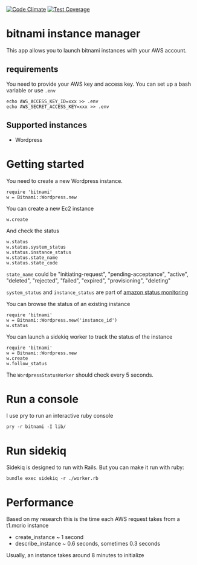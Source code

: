 [![Code Climate](https://codeclimate.com/github/framallo/bitnami/badges/gpa.svg)](https://codeclimate.com/github/framallo/bitnami)
[![Test Coverage](https://codeclimate.com/github/framallo/bitnami/badges/coverage.svg)](https://codeclimate.com/github/framallo/bitnami/coverage)

# bitnami instance manager

This app allows you to launch bitnami instances with your AWS account.

## requirements

You need to provide your AWS key and access key.
You can set up a bash variable or use `.env`

    echo AWS_ACCESS_KEY_ID=xxx >> .env
    echo AWS_SECRET_ACCESS_KEY=xxx >> .env

## Supported instances

* Wordpress

# Getting started

You need to create a new Wordpress instance.

    require 'bitnami'
    w = Bitnami::Wordpress.new

You can create a new Ec2 instance

    w.create

And check the status

    w.status
    w.status.system_status
    w.status.instance_status
    w.status.state_name
    w.status.state_code

`state_name` could be "initiating-request", "pending-acceptance", "active", "deleted", "rejected", "failed", "expired", "provisioning", "deleting"

`system_status` and `instance_status` are part of [amazon status monitoring](http://docs.aws.amazon.com/AWSEC2/latest/UserGuide/monitoring-system-instance-status-check.html)

You can browse the status of an existing instance

    require 'bitnami'
    w = Bitnami::Wordpress.new('instance_id')
    w.status

You can launch a sidekiq worker to track the status of the instance

    require 'bitnami'
    w = Bitnami::Wordpress.new
    w.create
    w.follow_status

The `WordpressStatusWorker` should check every 5 seconds.

# Run a console

I use pry to run an interactive ruby console

    pry -r bitnami -I lib/

# Run sidekiq

Sidekiq is designed to run with Rails. But you can make it run with ruby:

    bundle exec sidekiq -r ./worker.rb

# Performance

Based on my research this is the time each AWS request takes from a t1.mcrio instance

* create_instance ~ 1 second
* describe_instance ~ 0.6 seconds, sometimes 0.3 seconds

Usually, an instance takes around 8 minutes to initialize
